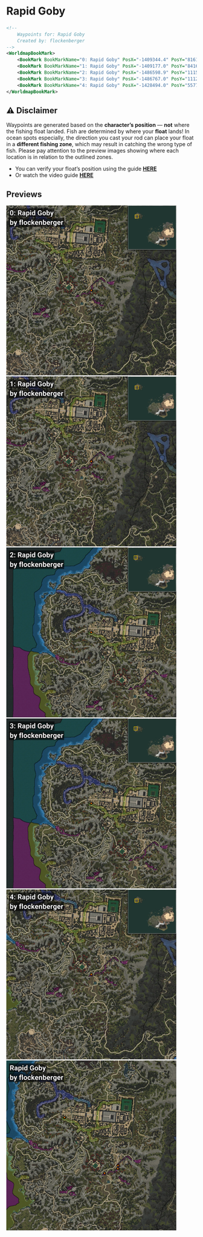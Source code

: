# Rapid Goby
```xml
<!--
    Waypoints for: Rapid Goby
    Created by: flockenberger
-->
<WorldmapBookMark>
    <BookMark BookMarkName="0: Rapid Goby" PosX="-1409344.4" PosY="8161.9375" PosZ="1258312.2" />
    <BookMark BookMarkName="1: Rapid Goby" PosX="-1409177.0" PosY="8416.0" PosZ="1262720.0" />
    <BookMark BookMarkName="2: Rapid Goby" PosX="-1486598.9" PosY="11151.916" PosZ="1331909.5" />
    <BookMark BookMarkName="3: Rapid Goby" PosX="-1486767.0" PosY="11121.0" PosZ="1332134.0" />
    <BookMark BookMarkName="4: Rapid Goby" PosX="-1428494.0" PosY="5577.0" PosZ="1251542.0" />
</WorldmapBookMark>
```

## ⚠️ Disclaimer
Waypoints are generated based on the __**character’s position**__ — __not__ where the fishing float landed.
Fish are determined by where your **float** lands!
In ocean spots especially, the direction you cast your rod can place your float in a **different fishing zone**, which may result in catching the wrong type of fish.
Please pay attention to the preview images showing where each location is in relation to the outlined zones.

- You can verify your float’s position using the guide [**HERE**](https://flockenberger.github.io/bdo-fish-position/)
- Or watch the video guide [**HERE**](https://youtu.be/t-VXcRoNojk)

## Previews
<img src="./Rapid Goby_0_Preview.webp" width="450"/> <img src="./Rapid Goby_1_Preview.webp" width="450"/> <img src="./Rapid Goby_2_Preview.webp" width="450"/> <img src="./Rapid Goby_3_Preview.webp" width="450"/> <img src="./Rapid Goby_4_Preview.webp" width="450"/> <img src="./Rapid Goby_Preview.webp" width="450"/> 
